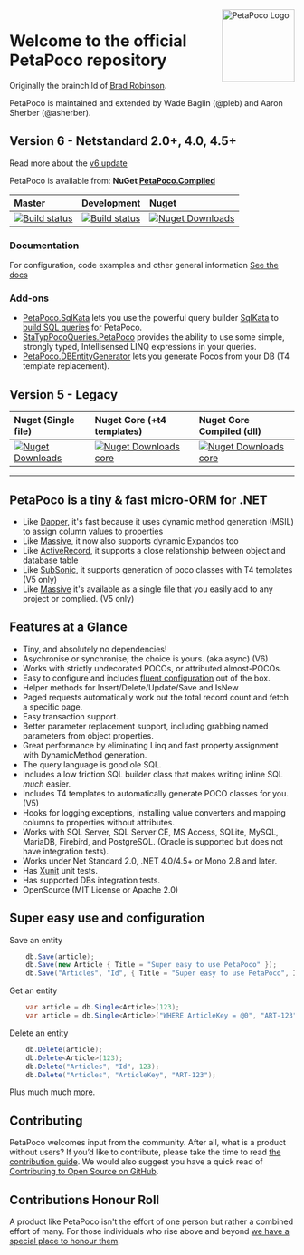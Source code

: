 <img align="right" alt="PetaPoco Logo" width="128" src="https://raw.githubusercontent.com/CollaboratingPlatypus/PetaPoco/master/Media/Logo2/PetaPocoLogo2_256.png">

# Welcome to the official PetaPoco repository

Originally the brainchild of [Brad Robinson]. 

PetaPoco is maintained and extended by Wade Baglin (@pleb) and Aaron Sherber (@asherber).

## Version 6 - Netstandard 2.0+, 4.0, 4.5+

Read more about the [v6 update](https://github.com/CollaboratingPlatypus/PetaPoco/wiki/V6NetStandard2-0)

PetaPoco is available from: **NuGet [PetaPoco.Compiled](https://www.nuget.org/packages/PetaPoco.Compiled)**

|Master|Development|Nuget|
|:-----|:----------|:----|
|[![Build status](https://ci.appveyor.com/api/projects/status/1vodaox1reremsvj/branch/master?svg=true)](https://ci.appveyor.com/project/collaboratingplatypus/petapoco/branch/master)|[![Build status](https://ci.appveyor.com/api/projects/status/1vodaox1reremsvj/branch/development?svg=true)](https://ci.appveyor.com/project/collaboratingplatypus/petapoco/branch/development)|[![Nuget Downloads](https://buildstats.info/nuget/PetaPoco.Compiled)](https://www.nuget.org/packages/PetaPoco.Compiled/)|

### Documentation

For configuration, code examples and other general information [See the docs]

### Add-ons

* [PetaPoco.SqlKata](//github.com/asherber/PetaPoco.SqlKata) lets you use the powerful query builder [SqlKata](//sqlkata.com)  to [build SQL queries](//github.com/CollaboratingPlatypus/PetaPoco/wiki/Building-SQL-Queries) for PetaPoco.
* [StaTypPocoQueries.PetaPoco](//github.com/asherber/StaTypPocoQueries.PetaPoco) provides the ability to use some simple, strongly typed, Intellisensed LINQ expressions in your queries.
* [PetaPoco.DBEntityGenerator](//github.com/hippasus/PetaPoco.DBEntityGenerator) lets you generate Pocos from your DB (T4 template replacement).

## Version 5 - Legacy

|Nuget (Single file)|Nuget Core (+t4 templates)|Nuget Core Compiled (dll)|
|:----|:---------|:------------------|
|[![Nuget Downloads](https://buildstats.info/nuget/PetaPoco)](https://www.nuget.org/packages/PetaPoco/)|[![Nuget Downloads core](https://buildstats.info/nuget/PetaPoco.Core)](https://www.nuget.org/packages/PetaPoco.Core)|[![Nuget Downloads core](https://buildstats.info/nuget/PetaPoco.Core.Compiled)](https://www.nuget.org/packages/PetaPoco.Core.Compiled)|

---

## PetaPoco is a tiny & fast micro-ORM for .NET

* Like [Dapper], it's fast because it uses dynamic method generation (MSIL) to assign column values to properties
* Like [Massive], it now also supports dynamic Expandos too
* Like [ActiveRecord], it supports a close relationship between object and database table
* Like [SubSonic], it supports generation of poco classes with T4 templates (V5 only)
* Like [Massive] it's available as a single file that you easily add to any project or complied. (V5 only)

## Features at a Glance

* Tiny, and absolutely no dependencies!
* Asychronise or synchronise; the choice is yours. (aka async) (V6)
* Works with strictly undecorated POCOs, or attributed almost-POCOs.
* Easy to configure and includes [fluent configuration] out of the box.
* Helper methods for Insert/Delete/Update/Save and IsNew
* Paged requests automatically work out the total record count and fetch a specific page.
* Easy transaction support.
* Better parameter replacement support, including grabbing named parameters from object properties.
* Great performance by eliminating Linq and fast property assignment with DynamicMethod generation.
* The query language is good ole SQL.
* Includes a low friction SQL builder class that makes writing inline SQL *much* easier.
* Includes T4 templates to automatically generate POCO classes for you. (V5)
* Hooks for logging exceptions, installing value converters and mapping columns to properties without attributes.
* Works with SQL Server, SQL Server CE, MS Access, SQLite, MySQL, MariaDB, Firebird, and PostgreSQL. (Oracle is supported but does not have integration tests).
* Works under Net Standard 2.0, .NET 4.0/4.5+ or Mono 2.8 and later.
* Has [Xunit] unit tests.
* Has supported DBs integration tests.
* OpenSource (MIT License or Apache 2.0)

## Super easy use and configuration

Save an entity
```c#
    db.Save(article);
    db.Save(new Article { Title = "Super easy to use PetaPoco" });
    db.Save("Articles", "Id", { Title = "Super easy to use PetaPoco", Id = Guid.New() });
```

Get an entity
```c#
    var article = db.Single<Article>(123);
    var article = db.Single<Article>("WHERE ArticleKey = @0", "ART-123");
```

Delete an entity
```c#
    db.Delete(article);
    db.Delete<Article>(123);
    db.Delete("Articles", "Id", 123);
    db.Delete("Articles", "ArticleKey", "ART-123");
```

Plus much much [more](https://github.com/CollaboratingPlatypus/PetaPoco/wiki).

[Brad Robinson]:http://www.toptensoftware.com/
[Massive]:https://github.com/FransBouma/Massive
[Dapper]:https://github.com/StackExchange/dapper-dot-net
[SubSonic]:http://subsonic.github.io/
[ActiveRecord]:http://guides.rubyonrails.org/active_record_basics.html
[POCO]:http://en.wikipedia.org/wiki/Plain_Old_CLR_Object
[CodingHorror]:http://www.subsonicproject.com/docs/CodingHorror
[XUnit]:https://github.com/xunit/xunit
[See the docs]:https://github.com/CollaboratingPlatypus/PetaPoco/wiki
[the contribution guide]:./contributing.md
[Contributing to Open Source on GitHub]:https://guides.github.com/activities/contributing-to-open-source/
[we have a special place to honour them]:./honourRoll.md
[fluent configuration]:https://github.com/CollaboratingPlatypus/PetaPoco/wiki/Fluent-Configuration

## Contributing

PetaPoco welcomes input from the community. After all, what is a product without users? If you’d like to contribute, please take the time to read [the contribution guide]. We would also suggest you have a quick read of [Contributing to Open Source on GitHub].

## Contributions Honour Roll

A product like PetaPoco isn't the effort of one person but rather a combined effort of many. For those individuals who rise above and beyond [we have a special place to honour them].
